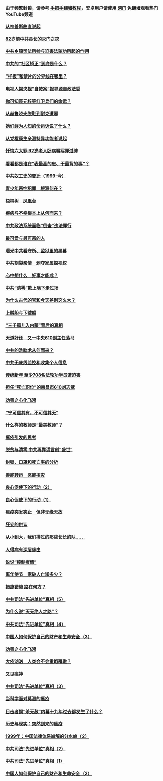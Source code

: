 #### 由于频繁封锁，请参考 [手把手翻墙教程](https://github.com/gfw-breaker/guides/wiki/)，安卓用户请使用 [网门](https://github.com/gfw-breaker/nogfw/blob/master/dl.md?t=04130200) 免翻墙观看热门YouTube频道 

#### [从神兽断曲直说起](../pages/19/423201.md?t=04130200) 

#### [82岁前中共县长的灭门之灾](../pages/19/423055.md?t=04130200) 

#### [中共乡镇司法所参与迫害法轮功所起的作用](../pages/19/423064.md?t=04130200) 

#### [中共的“社区矫正”到底是什么？](../pages/19/422870.md?t=04130200) 

#### [“样板”和禁片的分界线在哪里？](../pages/19/422704.md?t=04130200) 

#### [电视人揭央视“自焚案”报导源自政法委](../pages/19/422770.md?t=04130200) 

#### [你可知聂元梓等红卫兵们的命运？](../pages/19/422848.md?t=04130200) 

#### [从赫鲁晓夫脱鞋到耐克遭邪](../pages/19/422826.md?t=04130200) 

#### [她们鲜为人知的命运诉说了什么？](../pages/19/422754.md?t=04130200) 

#### [从党棍康生亲测特异功能者说起](../pages/19/422657.md?t=04130200) 

#### [忏悔六大罪 92岁老人卧病嘱写罪过碑](../pages/19/422750.md?t=04130200) 

#### [看看都是谁在“表最高的忠、干最背的事”？](../pages/19/422703.md?t=04130200) 

#### [中共奴工史的变迁（1999-今）](../pages/19/422656.md?t=04130200) 

#### [青少年恶性犯罪　根源何在？](../pages/19/422449.md?t=04130200) 

#### [梧桐树　凤凰台](../pages/19/422442.md?t=04130200) 

#### [疾病与不幸根本上从何而来？](../pages/19/422438.md?t=04130200) 

#### [中共政法系统面临“倒查”违法罪行](../pages/19/422497.md?t=04130200) 

#### [最可爱与最可恶的人](../pages/19/422448.md?t=04130200) 

#### [曝光中共看守所、监狱里的黑幕](../pages/19/422390.md?t=04130200) 

#### [中共割裂亲情　剥夺家属探视权](../pages/19/422364.md?t=04130200) 

#### [心中想什么　好事才能成？](../pages/19/422318.md?t=04130200) 

#### [中共“清零”欺上瞒下走过场](../pages/19/422306.md?t=04130200) 

#### [为什么古代的官和今天差别这么大？](../pages/19/422228.md?t=04130200) 

#### [上贼船与下贼船](../pages/19/422276.md?t=04130200) 

#### [“三千孤儿入内蒙”背后的真相](../pages/19/422229.md?t=04130200) 

#### [天道好还　又一中央610副主任落马](../pages/19/422155.md?t=04130200) 

#### [中共的洗脑术从何而来？](../pages/19/422154.md?t=04130200) 

#### [中共无底线监控和收集个人信息](../pages/19/422039.md?t=04130200) 

#### [传统新年 至少708名法轮功学员遭迫害](../pages/19/421946.md?t=04130200) 

#### [担任“死亡职位”的南昌市610刘志斌](../pages/19/421957.md?t=04130200) 

#### [劝善之心化飞鸿](../pages/19/421164.md?t=04130200) 

#### [“宁可信其有，不可信其无”](../pages/19/421691.md?t=04130200) 

#### [什么样的教师是“最美教师”？](../pages/19/421755.md?t=04130200) 

#### [瘟疫引发的思考](../pages/19/421594.md?t=04130200) 

#### [脱贫与清零 中共再靠谎言创“盛世”](../pages/19/421590.md?t=04130200) 

#### [封锁、口罩和死亡率的分析](../pages/19/421495.md?t=04130200) 

#### [善能转运　恶能招灾](../pages/19/421334.md?t=04130200) 

#### [良心促使下的行动（2）](../pages/19/421361.md?t=04130200) 

#### [良心促使下的行动（1）](../pages/19/421302.md?t=04130200) 

#### [瘟疫突发突止　但非无缘无故](../pages/19/421281.md?t=04130200) 

#### [狂妄的供认](../pages/19/421199.md?t=04130200) 

#### [从小到大，我们排过的那些长长的队……](../pages/19/421243.md?t=04130200) 

#### [人得病有深层缘由](../pages/19/420864.md?t=04130200) 

#### [说说“控制疫情”](../pages/19/420831.md?t=04130200) 

#### [离年傍节　家破人亡知多少？](../pages/19/420563.md?t=04130200) 

#### [措施错施  路在何方？](../pages/19/420076.md?t=04130200) 

#### [中共司法“先进单位”真相（5）](../pages/19/419453.md?t=04130200) 

#### [为什么说“天无绝人之路”？](../pages/19/419618.md?t=04130200) 

#### [中共司法“先进单位”真相（4）](../pages/19/419452.md?t=04130200) 

#### [中国人如何保护自己的财产和生命安全（3）](../pages/19/419405.md?t=04130200) 

#### [劝善之心化飞鸿](../pages/19/418758.md?t=04130200) 

#### [大疫汹汹　人类会不会重蹈覆辙？](../pages/19/419691.md?t=04130200) 

#### [又见瘟神](../pages/19/419225.md?t=04130200) 

#### [中共司法“先进单位”真相（3）](../pages/19/419451.md?t=04130200) 

#### [当科学面对莫测的瘟疫](../pages/19/419625.md?t=04130200) 

#### [目击者揭“杀无赦”内幕十九年过去都发生了什么？](../pages/19/419617.md?t=04130200) 

#### [历史与现实：突然到来的瘟疫](../pages/19/419619.md?t=04130200) 

#### [1999年：中国法律体系崩解的分水岭（2）](../pages/19/419455.md?t=04130200) 

#### [中共司法“先进单位”真相（2）](../pages/19/419450.md?t=04130200) 

#### [中共司法“先进单位”真相（1）](../pages/19/419449.md?t=04130200) 

#### [中国人如何保护自己的财产和生命安全（2）](../pages/19/419404.md?t=04130200) 

